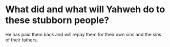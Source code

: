 # What did and what will Yahweh do to these stubborn people?

He has paid them back and will repay them for their own sins and the sins of their fathers.
